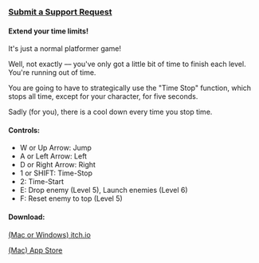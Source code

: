 
### [Submit a Support Request](https://forms.gle/V3Bk9xpV49s1VzH36)

#### Extend your time limits!
It's just a normal platformer game!

Well, not exactly –– you've only got a little bit of time to finish each level. You're running out of time.

You are going to have to strategically use the "Time Stop" function, which stops all time, except for your character, for five seconds.

Sadly (for you), there is a cool down every time you stop time. 

#### Controls:
- W or Up Arrow: Jump
- A or Left Arrow: Left
- D or Right Arrow: Right
- 1 or SHIFT: Time-Stop
- 2: Time-Start
- E: Drop enemy (Level 5), Launch enemies (Level 6)
- F: Reset enemy to top (Level 5)


#### Download:

[(Mac or Windows) itch.io](https://bonunu202.itch.io/time-stop) 
 
[(Mac) App Store](https://apps.apple.com/us/app/id1534447774)

